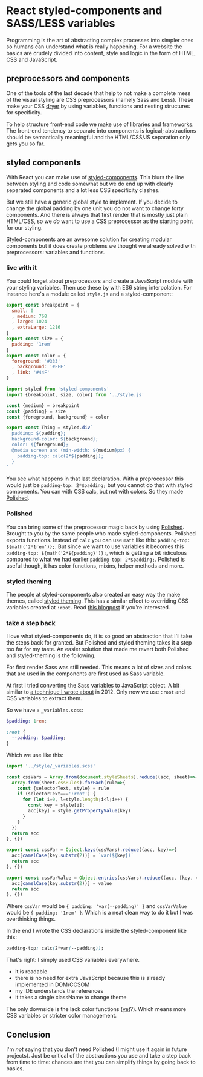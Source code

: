 <!--
  date: 2020-05-17
  modified: 2020-05-18
  slug: react-styled-components-and-sass-less-variables
  type: post
  header: element5-digital-Xf7o2W7qgP0-unsplash.jpg
  headerColofon: photo by [Element5 Digital](https://unsplash.com/@element5digital)
  categories: code, CSS, HTML, JavaScript
  tags: React, CSS, Sass, Less
  metaKeyword: React
  metaDescription: A simple solution on how to use Sass variables in React styled-components.
-->

# React styled-components and SASS/LESS variables

Programming is the art of abstracting complex processes into simpler ones so humans can understand what is really happening.
For a website the basics are crudely divided into content, style and logic in the form of HTML, CSS and JavaScript.

## preprocessors and components

One of the tools of the last decade that help to not make a complete mess of the visual styling are CSS preprocessors (namely Sass and Less). These make your CSS [dryer](https://en.wikipedia.org/wiki/Don%27t_repeat_yourself) by using variables, functions and nesting structures for specificity.

To help structure front-end code we make use of libraries and frameworks. The front-end tendency to separate into components is logical; abstractions should be semantically meaningful and the HTML/CSS/JS separation only gets you so far. 

## styled components

With React you can make use of [styled-components](https://styled-components.com/). This blurs the line between styling and code somewhat but we do end up with clearly separated components and a lot less CSS specificity clashes.

But we still have a generic global style to implement. If you decide to change the global padding by one unit you do not want to change forty components.
And there is always that first render that is mostly just plain HTML/CSS, so we *do* want to use a CSS preprocessor as the starting point for our styling.

Styled-components are an awesome solution for creating modular components but it does create problems we thought we already solved with preprocessors: variables and functions.

### live with it

You could forget about preprocessors and create a JavaScript module with your styling variables. Then use these by with ES6 string interpolation.
For instance here's a module called `style.js` and a styled-component:

```js
export const breakpoint = {
  small: 0
  , medium: 768
  , large: 1024
  , extraLarge: 1216
}
export const size = {
  padding: '1rem'
}
export const color = {
  foreground: '#333'
  , background: '#FFF'
  , link: '#44F'
}
```

```js
import styled from 'styled-components'
import {breakpoint, size, color} from '../style.js'

const {medium} = breakpoint
const {padding} = size
const {foreground, background} = color

export const Thing = styled.div`
  padding: ${padding};
  background-color: ${background};
  color: ${foreground};
  @media screen and (min-width: ${medium}px) {
    padding-top: calc(2*${padding});
  } 
`
```

You see what happens in that last declaration. With a preprocessor this would just be `padding-top: 2*$padding;` but you cannot do that with styled components. You can with CSS calc, but not with colors.
So they made [Polished](https://polished.js.org/). 


### Polished

You can bring some of the preprocessor magic back by using [Polished](https://polished.js.org/). Brought to you by the same people who made styled-components. Polished exports functions. Instead of `calc` you can use `math` like this: `padding-top: ${math('2*1rem')};`.
But since we want to use variables it becomes this `padding-top: ${math('2*${padding}')};`, which is getting a bit ridiculous compared to what we had earlier `padding-top: 2*$padding;`.
Polished is useful though, it has color functions, mixins, helper methods and more. 

### styled theming

The people at styled-components also created an easy way the make themes, called [styled theming](https://github.com/styled-components/styled-theming). This has a similar effect to overriding CSS variables created at `:root`. Read [this blogpost](https://jamie.build/styled-theming.html) if you're interested.

### take a step back

I love what styled-components do, it is so good an abstraction that I'll take the steps back for granted. But Polished and styled theming takes it a step too far for my taste. An easier solution that made me revert both Polished and styled-theming is the following.

For first render Sass was still needed. This means a lot of sizes and colors that are used in the components are first used as Sass variable.

At first I tried converting the Sass variables to JavaScript object. A bit similar to [a technique I wrote about](https://ronvalstar.nl/less-variables-to-javascript) in 2012. Only now we use `:root` and CSS variables to extract them.

So we have a `_variables.scss`:

```scss
$padding: 1rem;

:root {
  --padding: $padding;
}
```

Which we use like this:

```javascript
import '../style/_variables.scss'

const cssVars = Array.from(document.styleSheets).reduce((acc, sheet)=>{
  Array.from(sheet.cssRules).forEach(rule=>{
    const {selectorText, style} = rule
    if (selectorText===':root') {
      for (let i=0, l=style.length;i<l;i++) {
      	const key = style[i];
      	acc[key] = style.getPropertyValue(key)
      }
    }
  })
  return acc
}, {})

export const cssVar = Object.keys(cssVars).reduce((acc, key)=>{
  acc[camelCase(key.substr(2))] = `var(${key})`
  return acc
}, {})

export const cssVarValue = Object.entries(cssVars).reduce((acc, [key, value])=>{
  acc[camelCase(key.substr(2))] = value
  return acc
}, {})
```

Where `cssVar` would be `{ padding: 'var(--padding)' }` and `cssVarValue` would be `{ padding: '1rem' }`.
Which is a neat clean way to do it but I was overthinking things.

In the end I wrote the CSS declarations inside the styled-component like this:

```css
padding-top: calc(2*var(--padding));
```

That's right: I simply used CSS variables everywhere.
 
- it is readable
- there is no need for extra JavaScript because this is already implemented in DOM/CCSOM
- my IDE understands the references
- it takes a single className to change theme

The only downside is the lack color functions ([yet](https://gist.github.com/una/edcfa0d3600e0b89b2ebf266bf549721)?). Which means more CSS variables or stricter color management.


## Conclusion

I'm *not* saying that you don't need Polished (I might use it again in future projects).
Just be critical of the abstractions you use and take a step back from time to time: chances are that you can simplify things by going back to basics.

